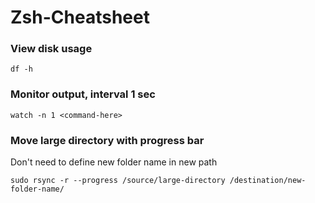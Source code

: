 # Zsh-Cheatsheet

### View disk usage
```
df -h
```

### Monitor output, interval 1 sec
```
watch -n 1 <command-here>
```

### Move large directory with progress bar
Don't need to define new folder name in new path
```
sudo rsync -r --progress /source/large-directory /destination/new-folder-name/
```
